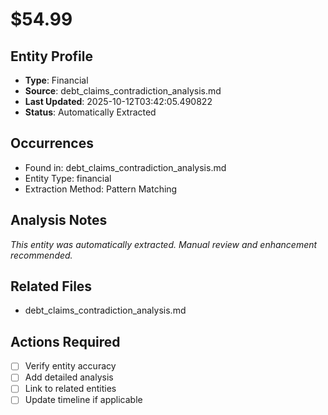 # $54.99

## Entity Profile
- **Type**: Financial
- **Source**: debt_claims_contradiction_analysis.md
- **Last Updated**: 2025-10-12T03:42:05.490822
- **Status**: Automatically Extracted

## Occurrences
- Found in: debt_claims_contradiction_analysis.md
- Entity Type: financial
- Extraction Method: Pattern Matching

## Analysis Notes
*This entity was automatically extracted. Manual review and enhancement recommended.*

## Related Files
- debt_claims_contradiction_analysis.md

## Actions Required
- [ ] Verify entity accuracy
- [ ] Add detailed analysis
- [ ] Link to related entities
- [ ] Update timeline if applicable
